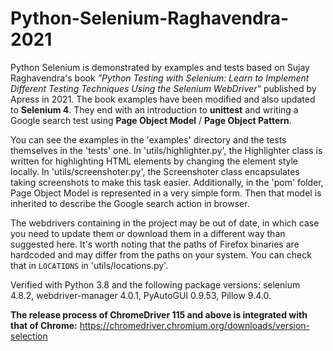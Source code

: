 # Python-Selenium-Raghavendra-2021

Python Selenium is demonstrated by examples and tests based on Sujay Raghavendra's book *"Python Testing with Selenium: Learn to Implement Different Testing Techniques Using the Selenium WebDriver"* published by Apress in 2021. The book examples have been modified and also updated to **Selenium 4**. They end with an introduction to **unittest** and writing a Google search test using **Page Object Model** / **Page Object Pattern**.

You can see the examples in the 'examples' directory and the tests themselves in the 'tests' one. In 'utils/highlighter.py', the Highlighter class is written for highlighting HTML elements by changing the element style locally. In 'utils/screenshoter.py', the Screenshoter class encapsulates taking screenshots to make this task easier. Additionally, in the 'pom' folder, Page Object Model is represented in a very simple form. Then that model is inherited to describe the Google search action in browser.

The webdrivers containing in the project may be out of date, in which case you need to update them or download them in a different way than suggested here. It's worth noting that the paths of Firefox binaries are hardcoded and may differ from the paths on your system. You can check that in `LOCATIONS` in 'utils/locations.py'.

Verified with Python 3.8 and the following package versions: selenium 4.8.2, webdriver-manager 4.0.1, PyAutoGUI 0.9.53, Pillow 9.4.0.

**The release process of ChromeDriver 115 and above is integrated with that of Chrome:** https://chromedriver.chromium.org/downloads/version-selection


